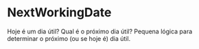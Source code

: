 NextWorkingDate
===============

Hoje é um dia útil? Qual é o próximo dia útil? Pequena lógica para determinar o próximo (ou se hoje é) dia útil.
